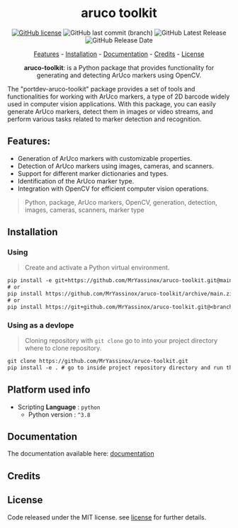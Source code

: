 <div align="center">

# aruco toolkit
[![GitHub license](https://img.shields.io/github/license/MrYassinox/aruco-toolkit?color=blue)](./LICENSE)
![GitHub last commit (branch)](https://img.shields.io/github/last-commit/MrYassinox/aruco-toolkit/main?color=success&style=flat)
![GitHub Latest Release](https://img.shields.io/github/v/release/MrYassinox/aruco-toolkit)
![GitHub Release Date](https://img.shields.io/github/release-date/MrYassinox/aruco-toolkit?color=success&style=flat)

[Features](#features) - [Installation](#installation) - [Documentation](#documentation) - [Credits](#credits) - [License](#license)

**aruco-toolkit**: is a Python package that provides functionality for generating and detecting ArUco markers using OpenCV.

</div>

The "portdev-aruco-toolkit" package provides a set of tools and functionalities for working with ArUco markers, a type of 2D barcode widely used in computer vision applications. With this package, you can easily generate ArUco markers, detect them in images or video streams, and perform various tasks related to marker detection and recognition.

## Features:
- Generation of ArUco markers with customizable properties.
- Detection of ArUco markers using images, cameras, and scanners.
- Support for different marker dictionaries and types.
- Identification of the ArUco marker type.
- Integration with OpenCV for efficient computer vision operations.

> Python, package, ArUco markers, OpenCV, generation, detection, images, cameras, scanners, marker type

## Installation
### Using
> Create and activate a Python virtual environment.
```txt
pip install -e git+https://github.com/MrYassinox/aruco-toolkit.git@main
# or
pip install https://github.com/MrYassinox/aruco-toolkit/archive/main.zip
# or
pip install https://git+github.com/MrYassinox/aruco-toolkit.git@<branch_name or hash or version or tag>
```

### Using as a devlope
> Cloning repository with `git clone` go to into your project directory where to clone repository.
```txt
git clone https://github.com/MrYassinox/aruco-toolkit.git
pip install -e . # go to inside project repository directory and run this command.
```

## Platform used info
- Scripting __Language__ : ``python``
  - Python version : ``^3.8``

## Documentation
The documentation available here: [documentation](./doc/api/)
<!-- The documentation has not available currently. -->

## Credits

## License
Code released under the MIT license. see [license](./LICENSE) for further details.